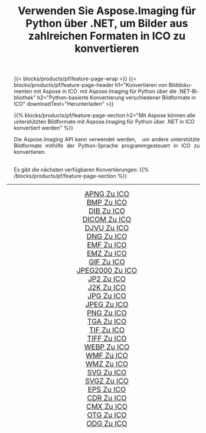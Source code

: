 ﻿---
title: Verwenden Sie Aspose.Imaging für Python über .NET, um Bilder aus zahlreichen Formaten in ICO zu konvertieren 
weight: 3920
url: /de/python-net/conversion/to/ico 
lang: de
langdirlevel: 2
locales: zh-hans,ja,it,ru,de,es,fr,nl,id,lt,pl,pt,vi,tr,ko,zh-hant,ar,hi,th,sv,cs,uk,he
description: Sie können Aspose.Imaging für Python über die .NET-Bibliothek verwenden, um eine Vielzahl von Formaten in ICO zu konvertieren.
---

{{< blocks/products/pf/feature-page-wrap >}}
{{< blocks/products/pf/feature-page-header h1="Konvertieren von Bilddokumenten mit Aspose in ICO  mit Aspose.Imaging für Python über die .NET-Bibliothek" h2="Python-basierte Konvertierung verschiedener Bildformate in ICO" downloadText="Herunterladen" >}}


{{% blocks/products/pf/feature-page-section  h2="Mit Aspose können alle unterstützten Bildformate mit Aspose.Imaging für Python über .NET in ICO konvertiert werden" %}}
<p align=justify>Die Aspose.Imaging API kann verwendet werden,   um andere unterstützte Bildformate mithilfe der Python-Sprache programmgesteuert in ICO zu konvertieren.</p>
<br/>
Es gibt die nächsten verfügbaren Konvertierungen:
{{% /blocks/products/pf/feature-page-section %}}
<div class="container-fluid productfamilypage bg-gray">
    <div class="convertypes bg-gray agp-content section">
        <div class="container">
		<hr style="margin-left:-20px;"/>
		<div class="row other-converters" style="gap: 10px;font-size: 19px;text-align:center;">
		    <div class='col-md-2 other-converter remove-lp remove-rp'><a href="/imaging/de/python-net/conversion/apng-to-ico" style="padding:15px;">APNG Zu ICO</a></div>
<div class='col-md-2 other-converter remove-lp remove-rp'><a href="/imaging/de/python-net/conversion/bmp-to-ico" style="padding:15px;">BMP Zu ICO</a></div>
<div class='col-md-2 other-converter remove-lp remove-rp'><a href="/imaging/de/python-net/conversion/dib-to-ico" style="padding:15px;">DIB Zu ICO</a></div>
<div class='col-md-2 other-converter remove-lp remove-rp'><a href="/imaging/de/python-net/conversion/dicom-to-ico" style="padding:15px;">DICOM Zu ICO</a></div>
<div class='col-md-2 other-converter remove-lp remove-rp'><a href="/imaging/de/python-net/conversion/djvu-to-ico" style="padding:15px;">DJVU Zu ICO</a></div>
<div class='col-md-2 other-converter remove-lp remove-rp'><a href="/imaging/de/python-net/conversion/dng-to-ico" style="padding:15px;">DNG Zu ICO</a></div>
<div class='col-md-2 other-converter remove-lp remove-rp'><a href="/imaging/de/python-net/conversion/emf-to-ico" style="padding:15px;">EMF Zu ICO</a></div>
<div class='col-md-2 other-converter remove-lp remove-rp'><a href="/imaging/de/python-net/conversion/emz-to-ico" style="padding:15px;">EMZ Zu ICO</a></div>
<div class='col-md-2 other-converter remove-lp remove-rp'><a href="/imaging/de/python-net/conversion/gif-to-ico" style="padding:15px;">GIF Zu ICO</a></div>
<div class='col-md-2 other-converter remove-lp remove-rp'><a href="/imaging/de/python-net/conversion/jpeg2000-to-ico" style="padding:15px;">JPEG2000 Zu ICO</a></div>
<div class='col-md-2 other-converter remove-lp remove-rp'><a href="/imaging/de/python-net/conversion/jp2-to-ico" style="padding:15px;">JP2 Zu ICO</a></div>
<div class='col-md-2 other-converter remove-lp remove-rp'><a href="/imaging/de/python-net/conversion/j2k-to-ico" style="padding:15px;">J2K Zu ICO</a></div>
<div class='col-md-2 other-converter remove-lp remove-rp'><a href="/imaging/de/python-net/conversion/jpg-to-ico" style="padding:15px;">JPG Zu ICO</a></div>
<div class='col-md-2 other-converter remove-lp remove-rp'><a href="/imaging/de/python-net/conversion/jpeg-to-ico" style="padding:15px;">JPEG Zu ICO</a></div>
<div class='col-md-2 other-converter remove-lp remove-rp'><a href="/imaging/de/python-net/conversion/png-to-ico" style="padding:15px;">PNG Zu ICO</a></div>
<div class='col-md-2 other-converter remove-lp remove-rp'><a href="/imaging/de/python-net/conversion/tga-to-ico" style="padding:15px;">TGA Zu ICO</a></div>
<div class='col-md-2 other-converter remove-lp remove-rp'><a href="/imaging/de/python-net/conversion/tif-to-ico" style="padding:15px;">TIF Zu ICO</a></div>
<div class='col-md-2 other-converter remove-lp remove-rp'><a href="/imaging/de/python-net/conversion/tiff-to-ico" style="padding:15px;">TIFF Zu ICO</a></div>
<div class='col-md-2 other-converter remove-lp remove-rp'><a href="/imaging/de/python-net/conversion/webp-to-ico" style="padding:15px;">WEBP Zu ICO</a></div>
<div class='col-md-2 other-converter remove-lp remove-rp'><a href="/imaging/de/python-net/conversion/wmf-to-ico" style="padding:15px;">WMF Zu ICO</a></div>
<div class='col-md-2 other-converter remove-lp remove-rp'><a href="/imaging/de/python-net/conversion/wmz-to-ico" style="padding:15px;">WMZ Zu ICO</a></div>
<div class='col-md-2 other-converter remove-lp remove-rp'><a href="/imaging/de/python-net/conversion/svg-to-ico" style="padding:15px;">SVG Zu ICO</a></div>
<div class='col-md-2 other-converter remove-lp remove-rp'><a href="/imaging/de/python-net/conversion/svgz-to-ico" style="padding:15px;">SVGZ Zu ICO</a></div>
<div class='col-md-2 other-converter remove-lp remove-rp'><a href="/imaging/de/python-net/conversion/eps-to-ico" style="padding:15px;">EPS Zu ICO</a></div>
<div class='col-md-2 other-converter remove-lp remove-rp'><a href="/imaging/de/python-net/conversion/cdr-to-ico" style="padding:15px;">CDR Zu ICO</a></div>
<div class='col-md-2 other-converter remove-lp remove-rp'><a href="/imaging/de/python-net/conversion/cmx-to-ico" style="padding:15px;">CMX Zu ICO</a></div>
<div class='col-md-2 other-converter remove-lp remove-rp'><a href="/imaging/de/python-net/conversion/otg-to-ico" style="padding:15px;">OTG Zu ICO</a></div>
<div class='col-md-2 other-converter remove-lp remove-rp'><a href="/imaging/de/python-net/conversion/odg-to-ico" style="padding:15px;">ODG Zu ICO</a></div>
                </div>
        </div>
    </div>
</div>
<br/>

